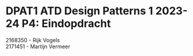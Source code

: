 # DPAT1 ATD Design Patterns 1 2023-24 P4: Eindopdracht

2168350 - Rijk Vogels <br>
2171451 - Martijn Vermeer <br>
